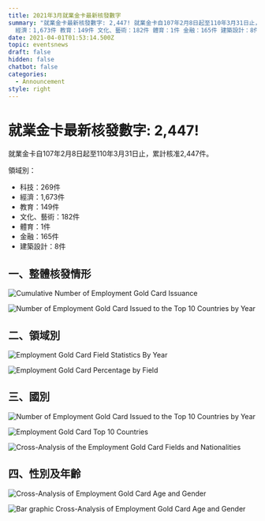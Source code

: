 ```yaml
---
title: 2021年3月就業金卡最新核發數字
summary: "就業金卡最新核發數字: 2,447! 就業金卡自107年2月8日起至110年3月31日止，累計核准2,447件。  領域別： 科技：269件
  經濟：1,673件 教育：149件 文化、藝術：182件 體育：1件 金融：165件 建築設計：8件"
date: 2021-04-01T01:53:14.500Z
topic: eventsnews
draft: false
hidden: false
chatbot: false
categories:
  - Announcement
style: right
---
```

# 就業金卡最新核發數字: 2,447!

就業金卡自107年2月8日起至110年3月31日止，累計核准2,447件。 

領域別：

* 科技：269件
* 經濟：1,673件
* 教育：149件
* 文化、藝術：182件
* 體育：1件
* 金融：165件
* 建築設計：8件

## 一、整體核發情形

![Cumulative Number of Employment Gold Card Issuance](/cms-uploads/cumulative-number-of-employment-gold-card-issuance.jpg)

![Number of Employment Gold Card Issued to the Top 10 Countries by Year](/cms-uploads/就業金卡歷年核發張數.jpg)

## 二、領域別

![Employment Gold Card Field Statistics By Year](/cms-uploads/就業金卡歷年領域別統計.jpg)

![Employment Gold Card Percentage by Field](/cms-uploads/就業金卡領域別比例.jpg)

## 三、國別

![Number of Employment Gold Card Issued to the Top 10 Countries by Year](/cms-uploads/就業金卡歷年十大國別核發張數.jpg)

![Employment Gold Card Top 10 Countries](/cms-uploads/就業金卡前十大國別.jpg)

![Cross-Analysis of the Employment Gold Card Fields and Nationalities](/cms-uploads/就業金卡領域別及國籍別交叉分析.jpg)

## 四、性別及年齡

![Cross-Analysis of Employment Gold Card Age and Gender](/cms-uploads/就業金卡性別及年齡交叉分析.jpg)

![Bar graphic Cross-Analysis of Employment Gold Card Age and Gender](/cms-uploads/就業金卡年齡及性別.jpg)